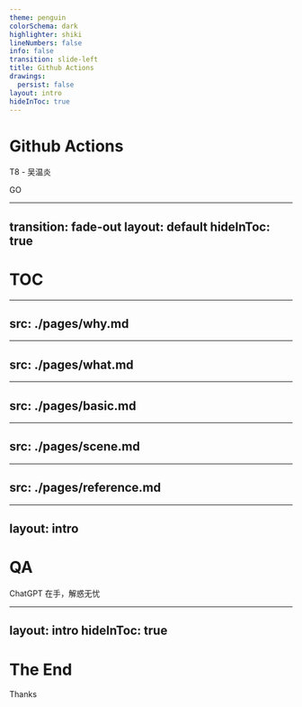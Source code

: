 ```yaml
---
theme: penguin
colorSchema: dark
highlighter: shiki
lineNumbers: false
info: false
transition: slide-left
title: Github Actions
drawings:
  persist: false
layout: intro
hideInToc: true
---
```


# Github Actions

T8 - 吴温炎

<div class="pt-12">
  <span @click="$slidev.nav.next" class="px-2 py-1 rounded cursor-pointer" hover="bg-white bg-opacity-10">
    GO <carbon:arrow-right class="inline"/>
  </span>
</div>

---
transition: fade-out
layout: default
hideInToc: true
---

# TOC

<Toc maxDepth="1"></Toc>

---
src: ./pages/why.md
---

---
src: ./pages/what.md
---

---
src: ./pages/basic.md
---

---
src: ./pages/scene.md
---

---
src: ./pages/reference.md
---

---
layout: intro
---

# QA

<p>ChatGPT 在手，解惑无忧</p>

---
layout: intro
hideInToc: true
---

# The End

<p>Thanks</p>
